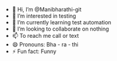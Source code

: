 - 👋 Hi, I’m @Manibharathi-git
- 👀 I’m interested in testing
- 🌱 I’m currently learning test automation
- 💞️ I’m looking to collaborate on nothing
- 📫 To reach me call or text
- 😄 Pronouns: Bha - ra - thi
- ⚡ Fun fact: Funny

<!---
Manibharathi-git/Manibharathi-git is a ✨ special ✨ repository because its `README.md` (this file) appears on your GitHub profile.
You can click the Preview link to take a look at your changes.
--->
